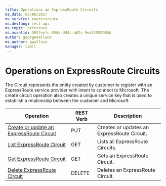 ```yaml
---
title: Operations on ExpressRoute Circuits
ms.date: 03/09/2017
ms.service: expressroute
ms.devlang: rest-api
ms.topic: reference
ms.assetid: 365feefc-054a-494c-a82c-9ea23920984d
author: georgewallace
ms.author: gwallace
manager: timlt
---
```

# Operations on ExpressRoute Circuits
The Circuit represents the entity created by customer to register with an ExpressRoute service provider with intent to connect to Microsoft. The create circuit operation also creates a unique service key that is used to establish a relationship between the customer and Microsoft.  

| Operation | REST Verb | Description | 
|---------|---------|-----------|
| [Create or update an ExpressRoute Circuit](create-or-update-an-expressroute-circuit.md)  |  PUT | Creates or updates an ExpressRoute Circuit. |  
| [List ExpressRoute Circuit](list-expressroute-circuit.md)     |  GET | Lists all ExpressRoute Circuits. | 
| [Get ExpressRoute Circuit](get-expressroute-circuit.md)    |  GET | Gets an ExpressRoute Circuit. |  
| [Delete ExpressRoute Circuit](delete-expressroute-circuit.md) |  DELETE | Deletes an ExpressRoute Circuit. |    
